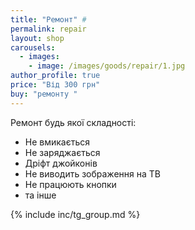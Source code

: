 ```yaml
---
title: "Ремонт" #
permalink: repair
layout: shop
carousels:
  - images: 
    - image: /images/goods/repair/1.jpg
author_profile: true
price: "Від 300 грн"
buy: "ремонту "
---
```


Ремонт будь якої складності:

- Не вмикається
- Не заряджається
- Дріфт джойконів
- Не виводить зображення на ТВ
- Не працюють кнопки
- та інше 

{% include inc/tg_group.md %}
